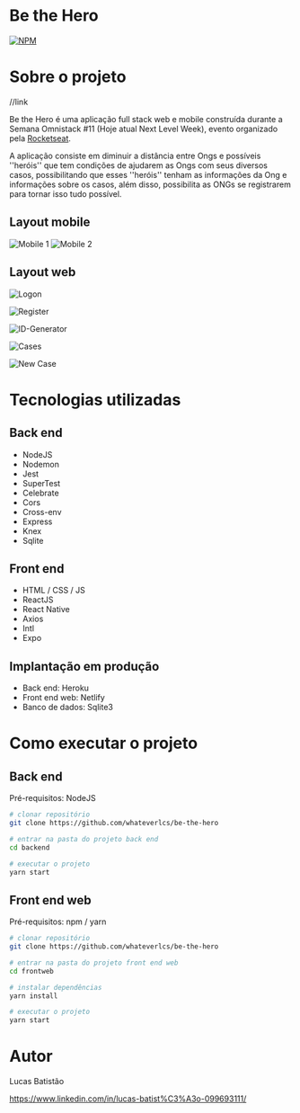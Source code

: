 # Be the Hero 
[![NPM](https://img.shields.io/npm/l/react)](https://github.com/whateverlcs/be-the-hero/blob/master/LICENSE) 

# Sobre o projeto

//link

Be the Hero é uma aplicação full stack web e mobile construída durante a Semana Omnistack #11 (Hoje atual Next Level Week), evento organizado pela [Rocketseat](https://rocketseat.com.br/ "Site da Rocketseat").

A aplicação consiste em diminuir a distância entre Ongs e possíveis ''heróis'' que tem condições de ajudarem as Ongs com seus diversos casos, possibilitando que esses ''heróis'' tenham as informações da Ong e informações sobre os casos, além disso, possibilita as ONGs se registrarem para tornar isso tudo possível.

## Layout mobile
![Mobile 1](https://github.com/acenelio/assets/raw/main/sds1/mobile1.png) ![Mobile 2](https://github.com/acenelio/assets/raw/main/sds1/mobile2.png)

## Layout web
![Logon](https://github.com/whateverlcs/be-the-hero/blob/master/assets/logon.png)

![Register](https://github.com/whateverlcs/be-the-hero/blob/master/assets/register.png)

![ID-Generator](https://github.com/whateverlcs/be-the-hero/blob/master/assets/id-generator.png)

![Cases](https://github.com/whateverlcs/be-the-hero/blob/master/assets/cases.png)

![New Case](https://github.com/whateverlcs/be-the-hero/blob/master/assets/new-case.png)

# Tecnologias utilizadas
## Back end
- NodeJS
- Nodemon
- Jest
- SuperTest
- Celebrate
- Cors
- Cross-env
- Express
- Knex
- Sqlite
## Front end
- HTML / CSS / JS
- ReactJS
- React Native
- Axios
- Intl
- Expo
## Implantação em produção
- Back end: Heroku
- Front end web: Netlify
- Banco de dados: Sqlite3

# Como executar o projeto

## Back end
Pré-requisitos: NodeJS

```bash
# clonar repositório
git clone https://github.com/whateverlcs/be-the-hero

# entrar na pasta do projeto back end
cd backend

# executar o projeto
yarn start
```

## Front end web
Pré-requisitos: npm / yarn

```bash
# clonar repositório
git clone https://github.com/whateverlcs/be-the-hero

# entrar na pasta do projeto front end web
cd frontweb

# instalar dependências
yarn install

# executar o projeto
yarn start
```

# Autor

Lucas Batistão

https://www.linkedin.com/in/lucas-batist%C3%A3o-099693111/

